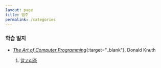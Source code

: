 ```yaml
---
layout: page
title: 범주
permalink: /categories
---
```


### 학습 일지

* [*The Art of Computer Programming*](https://www.haio.ir/app/uploads/2022/01/The-Art-of-Computer-Programming-Vol.-1-Fundamental-Algorithms-3rd-Edition-by-Donald-E.-Knuth-z-lib.org_.pdf){:target="_blank"}, Donald Knuth
    
    1. [알고리즘](https://pangmoo-ktw.github.io/pangmoo-KTW/TAOCP001)
